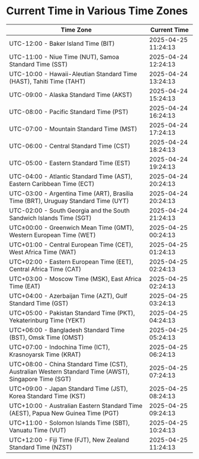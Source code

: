 # Current Time in Various Time Zones

| Time Zone | Current Time |
|-----------|--------------|
| UTC-12:00 - Baker Island Time (BIT) | 2025-04-25 11:24:13 |
| UTC-11:00 - Niue Time (NUT), Samoa Standard Time (SST) | 2025-04-24 12:24:13 |
| UTC-10:00 - Hawaii-Aleutian Standard Time (HAST), Tahiti Time (TAHT) | 2025-04-24 13:24:13 |
| UTC-09:00 - Alaska Standard Time (AKST) | 2025-04-24 15:24:13 |
| UTC-08:00 - Pacific Standard Time (PST) | 2025-04-24 16:24:13 |
| UTC-07:00 - Mountain Standard Time (MST) | 2025-04-24 17:24:13 |
| UTC-06:00 - Central Standard Time (CST) | 2025-04-24 18:24:13 |
| UTC-05:00 - Eastern Standard Time (EST) | 2025-04-24 19:24:13 |
| UTC-04:00 - Atlantic Standard Time (AST), Eastern Caribbean Time (ECT) | 2025-04-24 20:24:13 |
| UTC-03:00 - Argentina Time (ART), Brasília Time (BRT), Uruguay Standard Time (UYT) | 2025-04-24 20:24:13 |
| UTC-02:00 - South Georgia and the South Sandwich Islands Time (SGT) | 2025-04-24 21:24:13 |
| UTC±00:00 - Greenwich Mean Time (GMT), Western European Time (WET) | 2025-04-25 00:24:13 |
| UTC+01:00 - Central European Time (CET), West Africa Time (WAT) | 2025-04-25 01:24:13 |
| UTC+02:00 - Eastern European Time (EET), Central Africa Time (CAT) | 2025-04-25 02:24:13 |
| UTC+03:00 - Moscow Time (MSK), East Africa Time (EAT) | 2025-04-25 02:24:13 |
| UTC+04:00 - Azerbaijan Time (AZT), Gulf Standard Time (GST) | 2025-04-25 03:24:13 |
| UTC+05:00 - Pakistan Standard Time (PKT), Yekaterinburg Time (YEKT) | 2025-04-25 04:24:13 |
| UTC+06:00 - Bangladesh Standard Time (BST), Omsk Time (OMST) | 2025-04-25 05:24:13 |
| UTC+07:00 - Indochina Time (ICT), Krasnoyarsk Time (KRAT) | 2025-04-25 06:24:13 |
| UTC+08:00 - China Standard Time (CST), Australian Western Standard Time (AWST), Singapore Time (SGT) | 2025-04-25 07:24:13 |
| UTC+09:00 - Japan Standard Time (JST), Korea Standard Time (KST) | 2025-04-25 08:24:13 |
| UTC+10:00 - Australian Eastern Standard Time (AEST), Papua New Guinea Time (PGT) | 2025-04-25 09:24:13 |
| UTC+11:00 - Solomon Islands Time (SBT), Vanuatu Time (VUT) | 2025-04-25 10:24:13 |
| UTC+12:00 - Fiji Time (FJT), New Zealand Standard Time (NZST) | 2025-04-25 11:24:13 |
